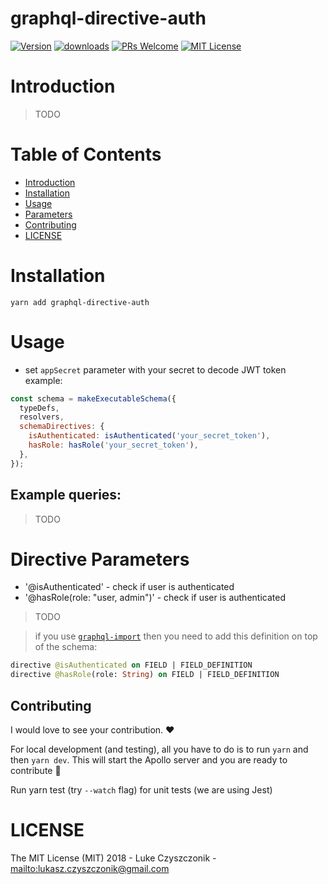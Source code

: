 # graphql-directive-auth

[![Version][version-badge]][package]
[![downloads][downloads-badge]][npmtrends]
[![PRs Welcome][prs-badge]][prs]
[![MIT License][license-badge]][build]

# Introduction

> TODO

# Table of Contents

- [Introduction](#introduction)
- [Installation](#installation)
- [Usage](#Usage)
- [Parameters](#parameters)
- [Contributing](#contributing)
- [LICENSE](#license)

# Installation

```
yarn add graphql-directive-auth
```

# Usage

- set `appSecret` parameter with your secret to decode JWT token
  example:

```js
const schema = makeExecutableSchema({
  typeDefs,
  resolvers,
  schemaDirectives: {
    isAuthenticated: isAuthenticated('your_secret_token'),
    hasRole: hasRole('your_secret_token'),
  },
});
```

## Example queries:

> TODO

# Directive Parameters

- '@isAuthenticated' - check if user is authenticated
- '@hasRole(role: "user, admin")' - check if user is authenticated

> TODO

> if you use [`graphql-import`](https://github.com/prismagraphql/graphql-import) then you need to add this definition on top of the schema:

```graphql
directive @isAuthenticated on FIELD | FIELD_DEFINITION
directive @hasRole(role: String) on FIELD | FIELD_DEFINITION
```

## Contributing

I would love to see your contribution. ❤️

For local development (and testing), all you have to do is to run `yarn` and then `yarn dev`. This will start the Apollo server and you are ready to contribute :tada:

Run yarn test (try `--watch` flag) for unit tests (we are using Jest)

# LICENSE

The MIT License (MIT) 2018 - Luke Czyszczonik - <mailto:lukasz.czyszczonik@gmail.com>

[npm]: https://www.npmjs.com/
[node]: https://nodejs.org
[build-badge]: https://img.shields.io/travis/graphql-community/graphql-directive-auth.svg?style=flat-square
[build]: https://travis-ci.org/graphql-community/graphql-directive-auth
[coverage-badge]: https://img.shields.io/codecov/c/github/graphql-community/graphql-directive-auth.svg?style=flat-square
[coverage]: https://codecov.io/github/graphql-community/graphql-directive-auth
[version-badge]: https://img.shields.io/npm/v/graphql-directive-auth.svg?style=flat-square
[package]: https://www.npmjs.com/package/graphql-directive-auth
[downloads-badge]: https://img.shields.io/npm/dm/graphql-directive-auth.svg?style=flat-square
[npmtrends]: http://www.npmtrends.com/graphql-directive-auth
[license-badge]: https://img.shields.io/npm/l/graphql-directive-auth.svg?style=flat-square
[license]: https://github.com/graphql-community/graphql-directive-auth/blob/master/LICENSE
[prs-badge]: https://img.shields.io/badge/PRs-welcome-brightgreen.svg?style=flat-square
[prs]: http://makeapullrequest.com
[donate-badge]: https://img.shields.io/badge/$-support-green.svg?style=flat-square
[coc-badge]: https://img.shields.io/badge/code%20of-conduct-ff69b4.svg?style=flat-square
[coc]: https://github.com/graphql-community/graphql-directive-auth/blob/master/CODE_OF_CONDUCT.md
